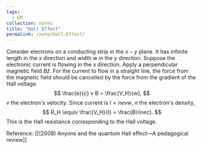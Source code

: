 ```yaml
---
tags:
  - EM
collection: notes
title: "Hall Effect"
permalink: /note/Hall-Effect/
---
```

Consider electrons on a conducting strip in the $x-y$ plane. It has infinite length in the $x$ direction and width $w$ in the $y$ direction. Suppose the electronic current is flowing in the $x$ direction.
Apply a perpendicular magnetic field $B \hat{z}$.
For the current to flow in a straight line, the force from the magnetic field should be cancelled by the force from the gradient of the Hall voltage.
$$
\frac{e}{c} v B = \frac{V_H}{w},
$$
$v$ the electron's velocity. Since current is $I = n e v w$, $n$ the electron's density,
$$
R_H \equiv \frac{V_H}{I} = \frac{B}{nec}.
$$
This is the Hall resistance corresponding to the Hall voltage.


Reference: [[(2008) Anyons and the quantum Hall effect—A pedagogical review]]